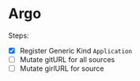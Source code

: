 # Argo

Steps:
- [x] Register Generic Kind `Application`
- [ ] Mutate gitURL for all sources
- [ ] Mutate girlURL for source
